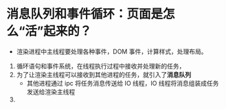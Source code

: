# 消息队列和事件循环：页面是怎么“活”起来的？

- 渲染进程中主线程要处理各种事件，DOM 事件，计算样式，处理布局。

1. 循环语句和事件系统，在线程执行过程中接收并处理新的任务，
2. 为了让渲染主线程可以接收到其他进程的任务，就引入了**消息队列**
   - 其他进程通过 ipc 将任务消息传送给 IO 线程，IO 线程将消息组装成任务发送给渲染主线程
3.
